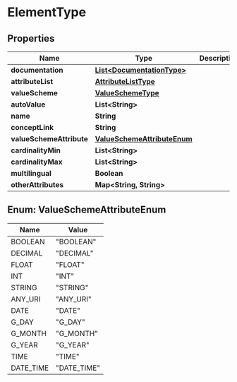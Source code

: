 

# ElementType


## Properties

| Name | Type | Description | Notes |
|------------ | ------------- | ------------- | -------------|
|**documentation** | [**List&lt;DocumentationType&gt;**](DocumentationType.md) |  |  [optional] |
|**attributeList** | [**AttributeListType**](AttributeListType.md) |  |  [optional] |
|**valueScheme** | [**ValueSchemeType**](ValueSchemeType.md) |  |  [optional] |
|**autoValue** | **List&lt;String&gt;** |  |  [optional] |
|**name** | **String** |  |  [optional] |
|**conceptLink** | **String** |  |  [optional] |
|**valueSchemeAttribute** | [**ValueSchemeAttributeEnum**](#ValueSchemeAttributeEnum) |  |  [optional] |
|**cardinalityMin** | **List&lt;String&gt;** |  |  [optional] |
|**cardinalityMax** | **List&lt;String&gt;** |  |  [optional] |
|**multilingual** | **Boolean** |  |  [optional] |
|**otherAttributes** | **Map&lt;String, String&gt;** |  |  [optional] |



## Enum: ValueSchemeAttributeEnum

| Name | Value |
|---- | -----|
| BOOLEAN | &quot;BOOLEAN&quot; |
| DECIMAL | &quot;DECIMAL&quot; |
| FLOAT | &quot;FLOAT&quot; |
| INT | &quot;INT&quot; |
| STRING | &quot;STRING&quot; |
| ANY_URI | &quot;ANY_URI&quot; |
| DATE | &quot;DATE&quot; |
| G_DAY | &quot;G_DAY&quot; |
| G_MONTH | &quot;G_MONTH&quot; |
| G_YEAR | &quot;G_YEAR&quot; |
| TIME | &quot;TIME&quot; |
| DATE_TIME | &quot;DATE_TIME&quot; |




